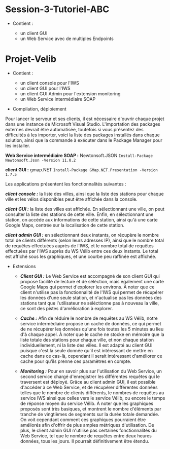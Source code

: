 
# Session-3-Tutoriel-ABC

- Contient :

  * un client GUI
  * un Web Service avec de multiples Endpoints

# Projet-Velib

- Contient :

  * un client console pour l'IWS
  * un client GUI pour l'IWS
  * un client GUI Admin pour l'extension monitoring
  * un Web Service intermédiaire SOAP

- Compilation, déploiement

Pour lancer le serveur et ses clients, il est nécessaire d'ouvrir chaque projet dans une instance de Microsoft Visual Studio. L'importation des packages externes devrait être automatisée, toutefois si vous présentez des difficultés à les importer, voici la liste des packages installés dans chaque solution, ainsi que la commande à exécuter dans le Package Manager pour les installer.
 
 **Web Service intermédiaire SOAP :** Newtonsoft.JSON `Install-Package Newtonsoft.Json -Version 11.0.2`
 
 **client GUI :** gmap.NET `Install-Package GMap.NET.Presentation -Version 1.7.5`

Les applications présentent les fonctionnalités suivantes :

**_client console :_** la liste des villes, ainsi que la liste des stations pour chaque ville et les vélos disponibles peut être affichée dans la console.

**_client GUI :_** la liste des villes est affichée. En sélectionnant une ville, on peut consulter la liste des stations de cette ville. Enfin, en sélectionnant une station, on accède aux informations de cette station, ainsi qu'à une carte Google Maps, centrée sur la localisation de cette station.

**_client admin GUI :_** en sélectionnant deux instants, on récupère le nombre total de clients différents (selon leurs adresses IP), ainsi que le nombre total de requêtes effectuées auprès de l'IWS, et le nombre total de requêtes effectuées par l'IWS auprès du WS Vélib entre ces deux instants. Le total est affiché sous les graphiques, et une courbe peu raffinée est affichée.

- Extensions

  * **_Client GUI :_** Le Web Service est accompagné de son client GUI qui propose facilité de lecture et de séléction, mais également une carte Google Maps qui permet d'explorer les environs. À noter que ce client n'utilise pas la fonctionnalité de l'IWS qui permet de récupérer les données d'une seule station, et n'actualise pas les données des stations tant que l'utilisateur ne séléctionne pas à nouveau la ville, ce sont des pistes d'amélioration à explorer.

  * **_Cache :_** Afin de réduire le nombre de requêtes au WS Vélib, notre service intermédiaire propose un cache de données, ce qui permet de ne récupérer les données qu'une fois toutes les 5 minutes au lieu d'à chaque appel. À noter que le cache ne stocke en mémoire que la liste totale des stations pour chaque ville, et non chaque station individuellement, ni la liste des villes. Il est adapté au client GUI puisque c'est la seule donnée qu'il est intéressant de mettre en cache dans ce cas-là, cependant il serait intéressant d'améliorer ce cache pour qu'ils prenne ces paramètres en compte.

  * **_Monitoring :_** Pour en savoir plus sur l'utilisation du Web Service, un second service chargé d'enregistrer les différentes requêtes qui le traversent est déployé. Grâce au client admin GUI, il est possible d'accéder à ce Web Service, et de récupérer différentes données telles que le nombre de clients différents, le nombres de requêtes au service IWS ainsi que celles vers le service Vélib, ou encore le temps de réponse moyen du service Vélib. À noter que les graphiques proposés sont très basiques, et montrent le nombre d'éléments par tranche de vingtièmes de segments sur la durée totale demandée. On voit cependant comment ces graphiques pourraient être améliorés afin d'offrir de plus amples métriques d'utilisation. De plus, le client admin GUI n'utilise pas certaines fonctionnalités du Web Service, tel que le nombre de requêtes entre deux heures données, tous les jours. Il pourrait définitivement être étendu.